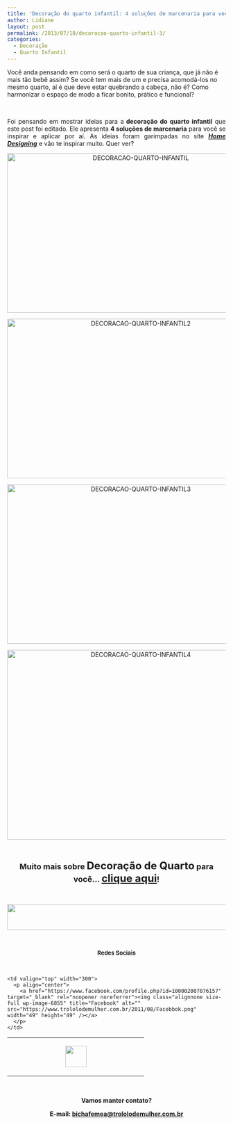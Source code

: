 ```yaml
---
title: 'Decoração do quarto infantil: 4 soluções de marcenaria para você!'
author: Lidiane
layout: post
permalink: /2013/07/10/decoracao-quarto-infantil-3/
categories:
  - Decoração
  - Quarto Infantil
---
```

Você anda pensando em como será o quarto de sua criança, que já não é mais tão bebê assim? Se você tem mais de um e precisa acomodá-los no mesmo quarto, aí é que deve estar quebrando a cabeça, não é? Como harmonizar o espaço de modo a ficar bonito, prático e funcional?

&nbsp;

<p align="justify">
  Foi pensando em mostrar ideias para a<strong> decoração do quarto infantil</strong> que este post foi editado. Ele apresenta <strong>4 soluções de marcenaria</strong> para você se inspirar e aplicar por aí. As ideias foram garimpadas no site <strong><em><a href="http://www.home-designing.com/" target="_blank" rel="noopener noreferrer">Home Designing</a></em></strong> e vão te inspirar muito. Quer ver?
</p>

<!--more-->

<p align="center">
  <a href="https://www.trololodemulher.com.br/2013/06/DECORACAO-QUARTO-INFANTIL.jpg"><img class="alignnone size-full wp-image-9557" alt="DECORACAO-QUARTO-INFANTIL" src="https://www.trololodemulher.com.br/2013/06/DECORACAO-QUARTO-INFANTIL.jpg" width="600" height="367" /></a>
</p>

<p align="center">
  <a href="https://www.trololodemulher.com.br/2013/06/DECORACAO-QUARTO-INFANTIL2.jpg"><img class="alignnone size-full wp-image-9558" alt="DECORACAO-QUARTO-INFANTIL2" src="https://www.trololodemulher.com.br/2013/06/DECORACAO-QUARTO-INFANTIL2.jpg" width="600" height="367" /></a>
</p>

<p align="center">
  <a href="https://www.trololodemulher.com.br/2013/06/DECORACAO-QUARTO-INFANTIL3.jpg"><img class="alignnone size-full wp-image-9559" alt="DECORACAO-QUARTO-INFANTIL3" src="https://www.trololodemulher.com.br/2013/06/DECORACAO-QUARTO-INFANTIL3.jpg" width="600" height="367" /></a>
</p>

<p align="center">
  <a href="https://www.trololodemulher.com.br/2013/06/DECORACAO-QUARTO-INFANTIL4.png"><img class="alignnone size-full wp-image-9560" alt="DECORACAO-QUARTO-INFANTIL4" src="https://www.trololodemulher.com.br/2013/06/DECORACAO-QUARTO-INFANTIL4.png" width="600" height="437" /></a>
</p>

&nbsp;

<p align="center">
  <strong><span style="font-size: large;">Muito mais sobre <span style="font-size: x-large;">Decoração de Quarto</span> para você… <span style="font-size: x-large;"><a href="http://www.trololodemulher.com.br/category/decoracao/quartos/">clique aqui</a></span>!</span></strong>
</p>

&nbsp;

<p align="center">
  <a href="http://feedburner.google.com/fb/a/mailverify?uri=blogbichafemea&loc=pt_BR" target="_blank" rel="noopener noreferrer"><img class="alignnone size-full wp-image-8451" title="Assine o Bicha Fêmea grátis!" alt="" src="https://www.trololodemulher.com.br/2012/01/rodapé.png" width="600" height="59" /></a>
</p>

&nbsp;

<p align="center">
  <strong><span style="font-size: small;">Redes Sociais</span></strong>
</p>

&nbsp;

<table width="600" border="0" cellspacing="0" cellpadding="2">
  <tr>
    <td valign="top" width="300">
      <p align="center">
        <a href="https://twitter.com/#%21/bichafemea" target="_blank" rel="noopener noreferrer"><img class="alignnone size-full wp-image-6857" title="Twitter" alt="" src="https://www.trololodemulher.com.br/2011/08/Twitter.png" width="49" height="49" /></a>
      </p>
    </td>
    
    <td valign="top" width="300">
      <p align="center">
        <a href="https://www.facebook.com/profile.php?id=100002007076157" target="_blank" rel="noopener noreferrer"><img class="alignnone size-full wp-image-6855" title="Facebook" alt="" src="https://www.trololodemulher.com.br/2011/08/Facebbok.png" width="49" height="49" /></a>
      </p>
    </td>
  </tr>
</table>

&nbsp;

<p align="center">
  <strong>Vamos manter contato?</strong>
</p>

<p align="center">
  <strong>E-mail: <a href="mailto:bichafemea@trololodemulher.com.br">bichafemea@trololodemulher.com.br</a></strong>
</p>